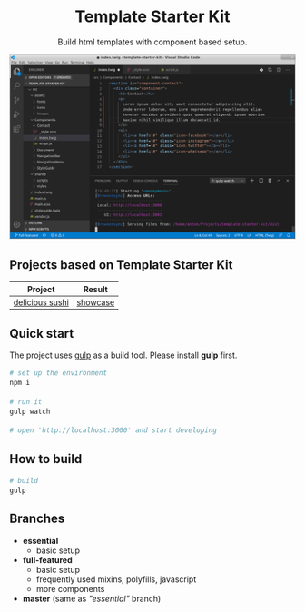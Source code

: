 <!--

keywords:
template starter kit, html-template, template, boilerplate, template builder, component based template, twig template

-->

<div align="center">
    <h1>Template Starter Kit</h1>
    <p> Build html templates with component based setup.</p>
</div>

![resume](editor-screenshot.png)

## Projects based on Template Starter Kit

| Project                                                                             | Result                                                                                 |
| ----------------------------------------------------------------------------------- | -------------------------------------------------------------------------------------- |
| <a href="https://github.com/frontant/delicious-sushi-template/">delicious sushi</a> | <a href="https://frontant.github.io/demo-sites/delicious-sushi-template/">showcase</a> |

## Quick start

The project uses <a href="https://gulpjs.com/">gulp</a> as a build tool. Please install <b>gulp</b> first.

```bash
# set up the environment
npm i

# run it
gulp watch

# open 'http://localhost:3000' and start developing
```

## How to build

```bash
# build
gulp
```

## Branches

- <b>essential</b>
  - basic setup
- <b>full-featured</b>
  - basic setup
  - frequently used mixins, polyfills, javascript
  - more components
- <b>master</b> (same as <i>"essential"</i> branch)
